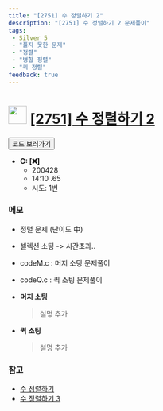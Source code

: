 ```yaml
---
title: "[2751] 수 정렬하기 2"
description: "[2751] 수 정렬하기 2 문제풀이"
tags: 
 - Silver 5
 - "풀지 못한 문제"
 - "정렬"
 - "병합 정렬"
 - "퀵 정렬"
feedback: true
---
```

<h1><img src="https://doky.space/assets/icpclev/s5.svg" height="37px"> <a href="http://icpc.me/2751">[2751] 수 정렬하기 2</a></h1>

<a href="https://github.com/DokySp/acmicpc-practice/tree/master/2751"><button class="btn btn-info">코드 보러가기</button></a>

- **C: [:x:]**
  - 200428
  - 14:10 .65
  - 시도: 1번

### 메모
 - 정렬 문제 (난이도 中)
 - 셀렉션 소팅 -> 시간초과..
 - codeM.c : 머지 소팅 문제풀이
 - codeQ.c : 퀵 소팅 문제풀이

 - **머지 소팅**
   > 설명 추가

 - **퀵 소팅**
   > 설명 추가


### 참고
 - [수 정렬하기](https://uhug.github.io/docs/2750)
 - [수 정렬하기 3](https://uhug.github.io/docs/10989)
